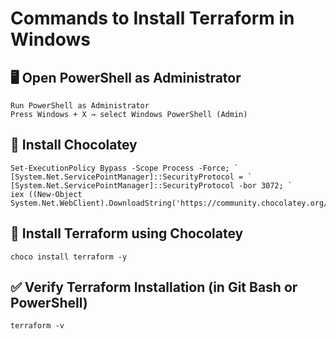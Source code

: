 # Commands to Install Terraform in Windows 

## 🖥️ Open PowerShell as Administrator
    Run PowerShell as Administrator
    Press Windows + X → select Windows PowerShell (Admin)

## 🍫 Install Chocolatey
    Set-ExecutionPolicy Bypass -Scope Process -Force; `
    [System.Net.ServicePointManager]::SecurityProtocol = `
    [System.Net.ServicePointManager]::SecurityProtocol -bor 3072; `
    iex ((New-Object System.Net.WebClient).DownloadString('https://community.chocolatey.org/install.ps1'))

## 🔧 Install Terraform using Chocolatey
    choco install terraform -y

## ✅ Verify Terraform Installation (in Git Bash or PowerShell)
    terraform -v

